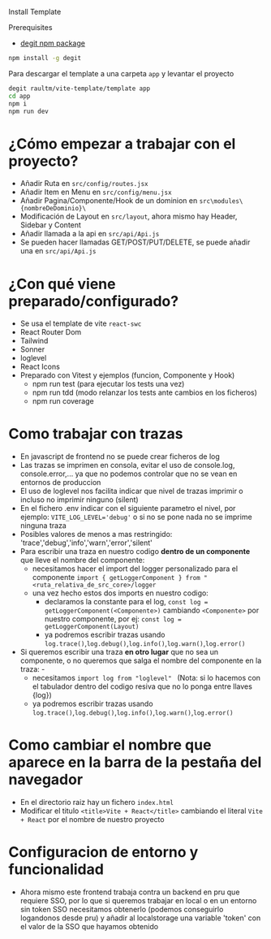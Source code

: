 Install Template

Prerequisites

- [degit npm package](https://github.com/Rich-Harris/degit) 

```sh
npm install -g degit
```

Para descargar el template a una carpeta `app` y levantar el proyecto

```sh
degit raultm/vite-template/template app
cd app
npm i
npm run dev
```

# ¿Cómo empezar a trabajar con el proyecto?

- Añadir Ruta en `src/config/routes.jsx`
- Añadir Item en Menu en `src/config/menu.jsx`
- Añadir Pagina/Componente/Hook de un dominion en `src\modules\{nombreDeDominio}\`
- Modificación de Layout en `src/layout`, ahora mismo hay Header, Sidebar y Content
- Añadir llamada a la api en `src/api/Api.js`
- Se pueden hacer llamadas GET/POST/PUT/DELETE, se puede añadir una en `src/api/Api.js`

# ¿Con qué viene preparado/configurado?

- Se usa el template de vite `react-swc`
- React Router Dom
- Tailwind
- Sonner
- loglevel
- React Icons
- Preparado con Vitest y ejemplos (funcion, Componente y Hook)
    - npm run test (para ejecutar los tests una vez)
    - npm run tdd (modo relanzar los tests ante cambios en los ficheros)
    - npm run coverage

# Como trabajar con trazas
- En javascript de frontend no se puede crear ficheros de log
- Las trazas se imprimen en consola, evitar el uso de console.log, console.error,... ya que no podemos controlar que no se vean en entornos de produccion
- El uso de loglevel nos facilita indicar que nivel de trazas imprimir o incluso no imprimir ninguno (silent)
- En el fichero .env indicar con el siguiente parametro el nivel, por ejemplo: `VITE_LOG_LEVEL='debug'` o si no se pone nada no se imprime ninguna traza
- Posibles valores de menos a mas restringido: 'trace','debug','info','warn','error','silent'
- Para escribir una traza en nuestro codigo **dentro de un componente** que lleve el nombre del componente:
  - necesitamos hacer el import del logger personalizado para el componente  `import { getLoggerComponent } from "<ruta_relativa_de_src_core>/logger`
  - una vez hecho estos dos imports en nuestro codigo:
    - declaramos la constante para el log,  `const log = getLoggerComponent(<Componente>)` cambiando `<Componente>` por nuestro componente, por ej: `const log = getLoggerComponent(Layout)`   
    - ya podremos escribir trazas usando  `log.trace()`,`log.debug()`,`log.info()`,`log.warn()`,`log.error()` 
- Si queremos escribir una traza **en otro lugar** que no sea un componente, o no queremos que salga el nombre del componente en la traza:  - 
  - necesitamos `import log from "loglevel" ` (Nota: si lo hacemos con el tabulador dentro del codigo resiva que no lo ponga entre llaves {log}) 
  - ya podremos escribir trazas usando  `log.trace()`,`log.debug()`,`log.info()`,`log.warn()`,`log.error()` 

# Como cambiar el nombre que aparece en la barra de la pestaña del navegador
- En el directorio raiz hay un fichero `index.html`
- Modificar el titulo `<title>Vite + React</title>` cambiando el literal `Vite + React` por el nombre de nuestro proyecto

# Configuracion de entorno y funcionalidad
- Ahora mismo este frontend trabaja contra un backend en pru que requiere SSO, por lo que si queremos trabajar en local o en un entorno sin token SSO necesitamos obtenerlo (podemos conseguirlo logandonos desde pru) y añadir al localstorage una variable 'token' con el valor de la SSO que hayamos obtenido